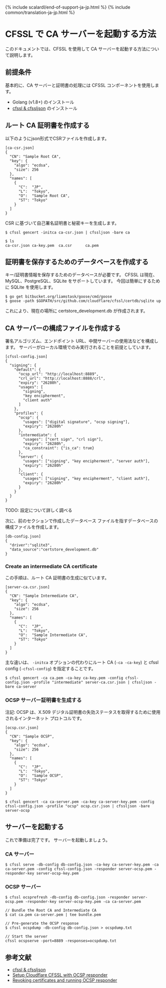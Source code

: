 {% include scalardl/end-of-support-ja-jp.html %}
{% include common/translation-ja-jp.html %}

# CFSSL で CA サーバーを起動する方法

このドキュメントでは、CFSSL を使用して CA サーバーを起動する方法について説明します。

## 前提条件

基本的に、CA サーバーと証明書の処理には CFSSL コンポーネントを使用します。

- Golang (v1.8+) のインストール
- [cfssl & cfssljson](https://github.com/cloudflare/cfssl) のインストール

## ルート CA 証明書を作成する

以下のようにjson形式でCSRファイルを作成します。

```
[ca-csr.json]
{
  "CN": "Sample Root CA",
  "key": {
    "algo": "ecdsa",
    "size": 256
  },
  "names": [
    {
      "C":  "JP",
      "L":  "Tokyo",
      "O":  "Sample Root CA",
      "ST": "Tokyo"
    }
  ]
}
```

CSR に基づいて自己署名証明書と秘密キーを生成します。

```
$ cfssl gencert -initca ca-csr.json | cfssljson -bare ca

$ ls
ca-csr.json ca-key.pem  ca.csr      ca.pem
```

## 証明書を保存するためのデータベースを作成する

キー/証明書情報を保存するためのデータベースが必要です。
CFSSL は現在、MySQL、PostgreSQL、SQLite をサポートしています。
今回は簡単にするために SQLite を使用します。

```
$ go get bitbucket.org/liamstask/goose/cmd/goose   
$ goose -path $GOPATH/src/github.com/cloudflare/cfssl/certdb/sqlite up
``` 

これにより、現在の場所に certstore_development.db が作成されます。

## CA サーバーの構成ファイルを作成する

署名アルゴリズム、エンドポイント URL、中間サーバーの使用法などを構成します。
サーバーがローカル環境でのみ実行されることを前提としています。

```
[cfssl-config.json]
{
  "signing": {
    "default": {
      "ocsp_url": "http://localhost:8889",
      "crl_url": "http://localhost:8888/crl",
      "expiry": "26280h",
      "usages": [
        "signing",
        "key encipherment",
        "client auth"
      ]
    },
    "profiles": {
      "ocsp": {
        "usages": ["digital signature", "ocsp signing"],
        "expiry": "26280h"
      },
      "intermediate": {
        "usages": ["cert sign", "crl sign"],
        "expiry": "26280h",
        "ca_constraint": {"is_ca": true}
      },
      "server": {
        "usages": ["signing", "key encipherment", "server auth"],
        "expiry": "26280h"
      },
      "client": {
        "usages": ["signing", "key encipherment", "client auth"],
        "expiry": "26280h"
      }
    }
  }
}
```

TODO: 設定について詳しく調べる

次に、前のセクションで作成したデータベース ファイルを指すデータベースの構成ファイルを作成します。

```
[db-config.json]
{
  "driver":"sqlite3",
  "data_source":"certstore_development.db"
}
```

### Create an intermediate CA certificate

この手順は、ルート CA 証明書の生成に似ています。

```
[server-ca.csr.json]
{
  "CN": "Sample Intermediate CA",
  "key": {
    "algo": "ecdsa",
    "size": 256
  },
  "names": [
    {
      "C":  "JP",
      "L":  "Tokyo",
      "O":  "Sample Intermediate CA",
      "ST": "Tokyo"
    }
  ]
}
```

主な違いは、 `-initca` オプションの代わりにルート CA (`-ca -ca-key`) と cfssl config (`-cfssl-config`) を指定することです。

```
$ cfssl gencert -ca ca.pem -ca-key ca-key.pem -config cfssl-config.json -profile "intermediate" server-ca.csr.json | cfssljson -bare ca-server
```

### OCSP サーバー証明書を生成する

注記: OCSP は、X.509 デジタル証明書の失効ステータスを取得するために使用されるインターネット プロトコルです。

```
[ocsp.csr.json]
{
  "CN": "Sample OCSP",
  "key": {
    "algo": "ecdsa",
    "size": 256
  },
  "names": [
    {
      "C":  "JP",
      "L":  "Tokyo",
      "O":  "Sample OCSP",
      "ST": "Tokyo"
    }
  ]
}
```

```
$ cfssl gencert -ca ca-server.pem -ca-key ca-server-key.pem -config cfssl-config.json -profile "ocsp" ocsp.csr.json | cfssljson -bare server-ocsp
```

## サーバーを起動する

これで準備は完了です。 サーバーを起動しましょう。

### CA サーバー

```
$ cfssl serve -db-config db-config.json -ca-key ca-server-key.pem -ca ca-server.pem -config cfssl-config.json -responder server-ocsp.pem -responder-key server-ocsp-key.pem
```

### OCSP サーバー

```
$ cfssl ocsprefresh -db-config db-config.json -responder server-ocsp.pem -responder-key server-ocsp-key.pem -ca ca-server.pem

// Bundle the Root CA and Intermediate CA
$ cat ca.pem ca-server.pem | tee bundle.pem

// Pre-generate the OCSP response
$ cfssl ocspdump -db-config db-config.json > ocspdump.txt

// Start the server
cfssl ocspserve -port=8889 -responses=ocspdump.txt
```

## 参考文献

- [cfssl & cfssljson](https://github.com/cloudflare/cfssl)
- [Setup Cloudflare CFSSL with OCSP responder](https://medium.com/@vrmvrm/setup-cloudflare-cfssl-with-ocsp-responder-aba44b4134e6)
- [Revoking certificates and running OCSP responder](https://propellered.com/2017/11/19/cfssl_revoking_certs_ocsp_reponder/)
